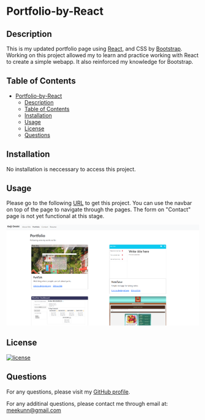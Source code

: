 # Portfolio-by-React

## Description

This is my updated portfolio page using [React](https://react.dev/), and CSS by [Bootstrap](https://getbootstrap.com/). Working on this project allowed my to learn and practice working with React to create a simple webapp. It also reinforced my knowledge for Bootstrap.

## Table of Contents

- [Portfolio-by-React](#portfolio-by-react)
  - [Description](#description)
  - [Table of Contents](#table-of-contents)
  - [Installation](#installation)
  - [Usage](#usage)
  - [License](#license)
  - [Questions](#questions)

## Installation

No installation is neccessary to access this project.

## Usage

Please go to the following [URL](https://meekunn1.github.io/Portfolio-by-React/) to get this project. You can use the navbar on top of the page to navigate through the pages. The form on "Contact" page is not yet functional at this stage.

![portfolio page](./forREADME/portfolio-react-sample.png)

## License
  
[![license](https://img.shields.io/badge/License-MIT-green)](https://choosealicense.com/licenses/mit/)

## Questions

For any questions, please visit my [GitHub profile](https://github.com/meekunn).

For any additinal questions, please contact me through email at: meekunn@gmail.com